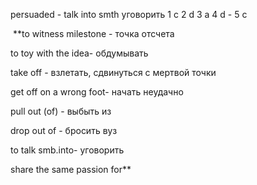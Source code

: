 persuaded  - talk into smth уговорить
1 c
2 d
3 a
4 d -
5 c 

 **to witness milestone - точка отсчета

to toy with the idea- обдумывать

take off - взлетать, сдвинуться с мертвой точки

get off on a wrong foot- начать неудачно

pull out (of) - выбыть из

drop out of - бросить вуз

to talk smb.into- уговорить 

share the same passion for**


